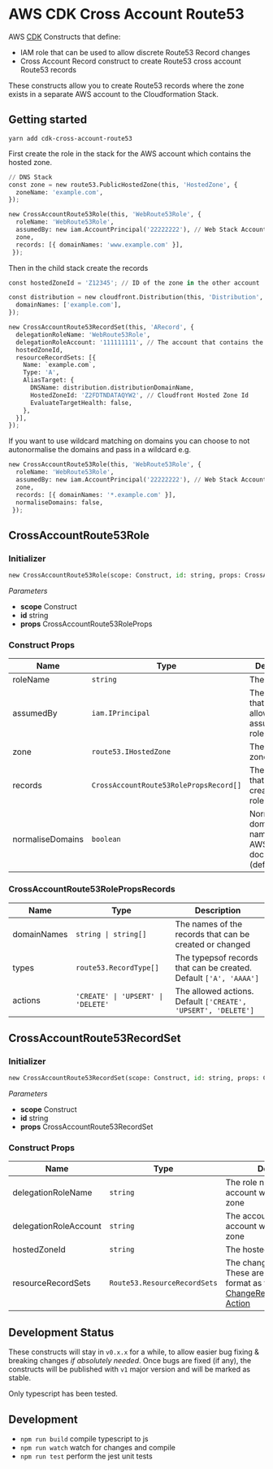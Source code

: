 # AWS CDK Cross Account Route53

AWS [CDK](https://aws.amazon.com/cdk/) Constructs that define:

* IAM role that can be used to allow discrete Route53 Record changes
* Cross Account Record construct to create Route53 cross account Route53 records

These constructs allow you to create Route53 records where the zone exists in a separate AWS account to the Cloudformation Stack.

## Getting started

```shell
yarn add cdk-cross-account-route53
```

First create the role in the stack for the AWS account which contains the hosted zone.

```python
// DNS Stack
const zone = new route53.PublicHostedZone(this, 'HostedZone', {
  zoneName: 'example.com',
});

new CrossAccountRoute53Role(this, 'WebRoute53Role', {
  roleName: 'WebRoute53Role',
  assumedBy: new iam.AccountPrincipal('22222222'), // Web Stack Account
  zone,
  records: [{ domainNames: 'www.example.com' }],
 });
```

Then in the child stack create the records

```python
const hostedZoneId = 'Z12345'; // ID of the zone in the other account

const distribution = new cloudfront.Distribution(this, 'Distribution', {
  domainNames: ['example.com'],
});

new CrossAccountRoute53RecordSet(this, 'ARecord', {
  delegationRoleName: 'WebRoute53Role',
  delegationRoleAccount: '111111111', // The account that contains the zone and role
  hostedZoneId,
  resourceRecordSets: [{
    Name: `example.com`,
    Type: 'A',
    AliasTarget: {
      DNSName: distribution.distributionDomainName,
      HostedZoneId: 'Z2FDTNDATAQYW2', // Cloudfront Hosted Zone Id
      EvaluateTargetHealth: false,
    },
  }],
});
```

If you want to use wildcard matching on domains you can choose to not autonormalise the domains and pass in a wildcard e.g.

```python
new CrossAccountRoute53Role(this, 'WebRoute53Role', {
  roleName: 'WebRoute53Role',
  assumedBy: new iam.AccountPrincipal('22222222'), // Web Stack Account
  zone,
  records: [{ domainNames: '*.example.com' }],
  normaliseDomains: false,
 });
```

## CrossAccountRoute53Role

### Initializer

```python
new CrossAccountRoute53Role(scope: Construct, id: string, props: CrossAccountRoute53RoleProps)
```

*Parameters*

* **scope** Construct
* **id** string
* **props** CrossAccountRoute53RoleProps

### Construct Props

| Name             | Type                                   | Description |
| ----             | ----                                   | ----------- |
| roleName         | `string`                               | The role name |
| assumedBy        | `iam.IPrincipal`                       | The principals that are allowed to assume the role |
| zone             | `route53.IHostedZone`                  | The hosted zone. |
| records          | `CrossAccountRoute53RolePropsRecord[]` | The records that can be created by this role |
| normaliseDomains | `boolean`                              | Normalise the domains names as per AWS documentation (default: true) |

### CrossAccountRoute53RolePropsRecords

| Name        | Type                               | Description |
| ----        | ----                               | ----------- |
| domainNames | `string \| string[]`               | The names of the records that can be created or changed |
| types       | `route53.RecordType[]`             | The typepsof records that can be created. Default `['A', 'AAAA']` |
| actions     | `'CREATE' \| 'UPSERT' \| 'DELETE'` | The allowed actions. Default `['CREATE', 'UPSERT', 'DELETE']` |

## CrossAccountRoute53RecordSet

### Initializer

```python
new CrossAccountRoute53RecordSet(scope: Construct, id: string, props: CrossAccountRoute53RecordSetProps)
```

*Parameters*

* **scope** Construct
* **id** string
* **props** CrossAccountRoute53RecordSet

### Construct Props

| Name        | Type                                   | Description |
| ----        | ----                                   | ----------- |
| delegationRoleName    | `string`                     | The role name created in the account with the hosted zone |
| delegationRoleAccount | `string`                     | The account identfier of the account with the hosted zone |
| hostedZoneId          | `string`                     | The hosted zoned id |
| resourceRecordSets    | `Route53.ResourceRecordSets` | The changes to be applied. These are in the same format as taken by [ChangeResourceRecordSets Action](https://docs.aws.amazon.com/Route53/latest/APIReference/API_ResourceRecordSet.html) |

## Development Status

These constructs will stay in `v0.x.x` for a while, to allow easier bug fixing & breaking changes *if absolutely needed*.
Once bugs are fixed (if any), the constructs will be published with `v1` major version and will be marked as stable.

Only typescript has been tested.

## Development

* `npm run build`   compile typescript to js
* `npm run watch`   watch for changes and compile
* `npm run test`    perform the jest unit tests
